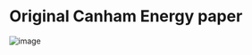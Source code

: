 # Original Canham Energy paper

![image](https://user-images.githubusercontent.com/43385748/204089456-7ed6c30e-6973-489a-9661-823dc8d1ef76.png)
